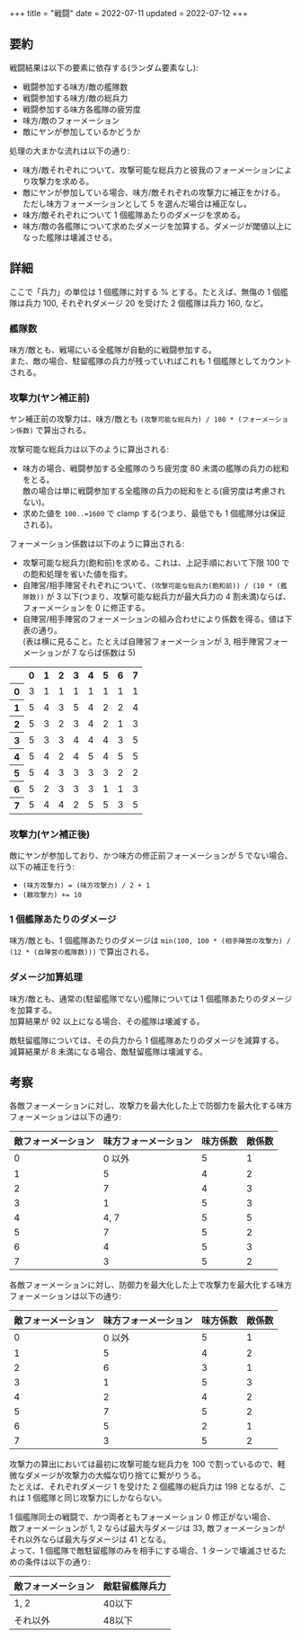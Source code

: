 +++
title = "戦闘"
date = 2022-07-11
updated = 2022-07-12
+++

## 要約

戦闘結果は以下の要素に依存する(ランダム要素なし):

* 戦闘参加する味方/敵の艦隊数
* 戦闘参加する味方/敵の総兵力
* 戦闘参加する味方各艦隊の疲労度
* 味方/敵のフォーメーション
* 敵にヤンが参加しているかどうか

処理の大まかな流れは以下の通り:

* 味方/敵それぞれについて、攻撃可能な総兵力と彼我のフォーメーションにより攻撃力を求める。
* 敵にヤンが参加している場合、味方/敵それぞれの攻撃力に補正をかける。ただし味方フォーメーションとして 5 を選んだ場合は補正なし。
* 味方/敵それぞれについて 1 個艦隊あたりのダメージを求める。
* 味方/敵の各艦隊について求めたダメージを加算する。ダメージが閾値以上になった艦隊は壊滅させる。


## 詳細

ここで「兵力」の単位は 1 個艦隊に対する % とする。たとえば、無傷の 1 個艦隊は兵力 100, それぞれダメージ 20 を受けた 2 個艦隊は兵力 160, など。

### 艦隊数

味方/敵とも、戦場にいる全艦隊が自動的に戦闘参加する。  
また、敵の場合、駐留艦隊の兵力が残っていればこれも 1 個艦隊としてカウントされる。

### 攻撃力(ヤン補正前)

ヤン補正前の攻撃力は、味方/敵とも `(攻撃可能な総兵力) / 100 * (フォーメーション係数)` で算出される。

攻撃可能な総兵力は以下のように算出される:

* 味方の場合、戦闘参加する全艦隊のうち疲労度 80 未満の艦隊の兵力の総和をとる。  
  敵の場合は単に戦闘参加する全艦隊の兵力の総和をとる(疲労度は考慮されない)。
* 求めた値を `100..=1600` で clamp する(つまり、最低でも 1 個艦隊分は保証される)。

フォーメーション係数は以下のように算出される:

* 攻撃可能な総兵力(飽和前)を求める。これは、上記手順において下限 100 での飽和処理を省いた値を指す。
* 自陣営/相手陣営それぞれについて、`(攻撃可能な総兵力(飽和前)) / (10 * (艦隊数))` が 3 以下(つまり、攻撃可能な総兵力が最大兵力の 4 割未満)ならば、フォーメーションを 0 に修正する。  
* 自陣営/相手陣営のフォーメーションの組み合わせにより係数を得る。値は下表の通り。  
  (表は横に見ること。たとえば自陣営フォーメーションが 3, 相手陣営フォーメーションが 7 ならば係数は 5)

<table>
  <tr><th></th><th>0</th><th>1</th><th>2</th><th>3</th><th>4</th><th>5</th><th>6</th><th>7</th></tr>
  <tr><th>0</th><td>3</td><td>1</td><td>1</td><td>1</td><td>1</td><td>1</td><td>1</td><td>1</td></tr>
  <tr><th>1</th><td>5</td><td>4</td><td>3</td><td>5</td><td>4</td><td>2</td><td>2</td><td>4</td></tr>
  <tr><th>2</th><td>5</td><td>3</td><td>2</td><td>3</td><td>4</td><td>2</td><td>1</td><td>3</td></tr>
  <tr><th>3</th><td>5</td><td>3</td><td>3</td><td>4</td><td>4</td><td>4</td><td>3</td><td>5</td></tr>
  <tr><th>4</th><td>5</td><td>4</td><td>2</td><td>4</td><td>5</td><td>4</td><td>5</td><td>5</td></tr>
  <tr><th>5</th><td>5</td><td>4</td><td>3</td><td>3</td><td>3</td><td>3</td><td>2</td><td>2</td></tr>
  <tr><th>6</th><td>5</td><td>2</td><td>3</td><td>3</td><td>3</td><td>1</td><td>1</td><td>3</td></tr>
  <tr><th>7</th><td>5</td><td>4</td><td>4</td><td>2</td><td>5</td><td>5</td><td>3</td><td>5</td></tr>
</table>

### 攻撃力(ヤン補正後)

敵にヤンが参加しており、かつ味方の修正前フォーメーションが 5 でない場合、以下の補正を行う:

* `(味方攻撃力) = (味方攻撃力) / 2 + 1`
* `(敵攻撃力) += 10`

### 1 個艦隊あたりのダメージ

味方/敵とも、1 個艦隊あたりのダメージは `min(100, 100 * (相手陣営の攻撃力) / (12 * (自陣営の艦隊数)))` で算出される。

### ダメージ加算処理

味方/敵とも、通常の(駐留艦隊でない)艦隊については 1 個艦隊あたりのダメージを加算する。  
加算結果が 92 以上になる場合、その艦隊は壊滅する。

敵駐留艦隊については、その兵力から 1 個艦隊あたりのダメージを減算する。  
減算結果が 8 未満になる場合、敵駐留艦隊は壊滅する。


## 考察

各敵フォーメーションに対し、攻撃力を最大化した上で防御力を最大化する味方フォーメーションは以下の通り:

|敵フォーメーション|味方フォーメーション|味方係数|敵係数|
|--|--|--|--|
|0|0 以外|5|1|
|1|5|4|2|
|2|7|4|3|
|3|1|5|3|
|4|4, 7|5|5|
|5|7|5|2|
|6|4|5|3|
|7|3|5|2|

各敵フォーメーションに対し、防御力を最大化した上で攻撃力を最大化する味方フォーメーションは以下の通り:

|敵フォーメーション|味方フォーメーション|味方係数|敵係数|
|--|--|--|--|
|0|0 以外|5|1|
|1|5|4|2|
|2|6|3|1|
|3|1|5|3|
|4|2|4|2|
|5|7|5|2|
|6|5|2|1|
|7|3|5|2|

攻撃力の算出においては最初に攻撃可能な総兵力を 100 で割っているので、軽微なダメージが攻撃力の大幅な切り捨てに繋がりうる。  
たとえば、それぞれダメージ 1 を受けた 2 個艦隊の総兵力は 198 となるが、これは 1 個艦隊と同じ攻撃力にしかならない。

1 個艦隊同士の戦闘で、かつ両者ともフォーメーション 0 修正がない場合、  
敵フォーメーションが 1, 2 ならば最大与ダメージは 33, 敵フォーメーションがそれ以外ならば最大与ダメージは 41 となる。  
よって、1 個艦隊で敵駐留艦隊のみを相手にする場合、1 ターンで壊滅させるための条件は以下の通り:

|敵フォーメーション|敵駐留艦隊兵力|
|--|--|
|1, 2|40以下|
|それ以外|48以下|
